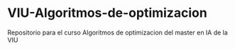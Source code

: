 # VIU-Algoritmos-de-optimizacion
Repositorio para el curso Algoritmos de optimizacion del master en IA de la VIU
